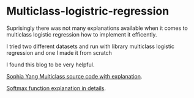 # Multiclass-logistric-regression

Suprisingly there was not many explanations available when it comes to multiclass logistic regression how to implement it efficently. 

I tried two different datasets and run with library multiclass logistic regression and one I made it from scratch

I found this blog to be very helpful. 

[Sophia Yang Multiclass source code with explanation](https://sophiamyang.github.io/DS/optimization/multiclass-logistic/multiclass-logistic.html).

[Softmax function explanation in details](https://cs231n.github.io/linear-classify/#softmax).


